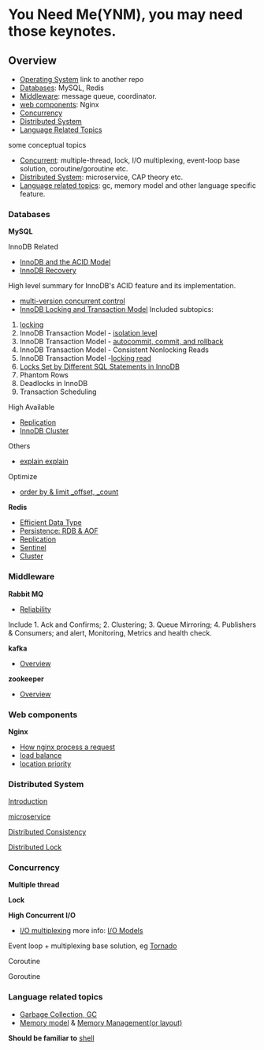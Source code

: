# You Need Me(YNM),  you may need those keynotes.

## Overview

- [Operating System](https://github.com/kakukosaku/OperatingSystem) link to another repo
- [Databases](#databases): MySQL, Redis
- [Middleware](#middleware): message queue, coordinator.
- [web components](#web-components): Nginx
- [Concurrency](#concurrency)
- [Distributed System](#distributed-system)
- [Language Related Topics](#language-related-topics)

some conceptual topics

- [Concurrent](#concurrent): multiple-thread, lock, I/O multiplexing, event-loop base solution, coroutine/goroutine etc.
- [Distributed System](#distributed-system): microservice, CAP theory etc.
- [Language related topics](#language-related-topics): gc, memory model and other language specific feature.

### Databases

**MySQL**

InnoDB Related

- [InnoDB and the ACID Model](databases/mysql/innodb_and_acid_model.md)
- [InnoDB Recovery](databases/mysql/innodb_recovery.md)

High level summary for InnoDB's ACID feature and its implementation.

- [multi-version concurrent control](databases/mysql/mvcc.md)
- [InnoDB Locking and Transaction Model](databases/mysql/innodb_locking_and_transaction_model.md) Included subtopics:

1. [locking](databases/mysql/innodb_locking.md)
2. InnoDB Transaction Model - [isolation level](databases/mysql/isolation_level.md)
3. InnoDB Transaction Model - [autocommit, commit, and rollback](databases/mysql/autocommit_commit_rollback.md)
4. InnoDB Transaction Model - Consistent Nonlocking Reads
5. InnoDB Transaction Model -[locking read](databases/mysql/locking_read.md)
6. [Locks Set by Different SQL Statements in InnoDB]()
7. Phantom Rows
8. Deadlocks in InnoDB
9. Transaction Scheduling

High Available

- [Replication](databases/mysql/replication.md)
- [InnoDB Cluster](databases/mysql/innodb_cluster.md)

Others

- [explain explain](databases/mysql/explain_explain.md)

Optimize

- [order by & limit _offset, _count](databases/mysql/order_by_limit_offset.md)

**Redis**

- [Efficient Data Type](databases/redis/README.md#efficient-data-type)
- [Persistence: RDB & AOF](databases/redis/README.md#persistence-rdbaof)
- [Replication](databases/redis/README.md#replication)
- [Sentinel](databases/redis/README.md#sentinel)
- [Cluster](databases/redis/README.md#cluster)

### Middleware

**Rabbit MQ**

- [Reliability](middleware/mq/rabbitmq/reliability_guide.md)

Include 1. Ack and Confirms; 2. Clustering; 3. Queue Mirroring; 4. Publishers & Consumers; and alert, Monitoring, Metrics and health check.

**kafka**

- [Overview](middleware/mq/kafka/README.md)

**zookeeper**

- [Overview](middleware/zookeeper_overview.md)

### Web components

**Nginx**
    
- [How nginx process a request](web_components/nginx/process_request.md)
- [load balance](web_components/nginx/load_balancer.md)
- [location priority](web_components/nginx/location_priority.md)

### Distributed System

[Introduction](distributed_system/README.md)

[microservice](distributed_system/microservice/README.md)

[Distributed Consistency](distributed_system/consistency/README.md)

[Distributed Lock](distributed_system/lock/READEME.md)

### Concurrency

**Multiple thread**

**Lock**

**High Concurrent I/O**

- [I/O multiplexing](concurrent/multiplxing/README.md) more info: [I/O Models](https://github.com/kakukosaku/OperatingSystem/blob/master/topics/linux_5_io_model.md)

Event loop + multiplexing base solution, eg [Tornado](https://www.tornadoweb.org/en/stable/)

Coroutine

Goroutine

### Language related topics

- [Garbage Collection, GC](language_topics/gc.md)
- [Memory model](language_topics/memory_model.md) & [Memory Management(or layout)](language_topics/memory_management.md)

**Should be familiar to** [shell]()
